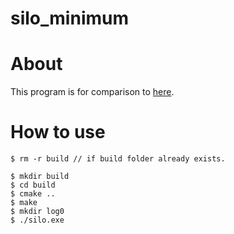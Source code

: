 # silo_minimum

# About

This program is for comparison to [here](https://github.com/Noxy3301/enclaveSilo).

# How to use
```
$ rm -r build // if build folder already exists.

$ mkdir build
$ cd build
$ cmake ..
$ make
$ mkdir log0
$ ./silo.exe
```

